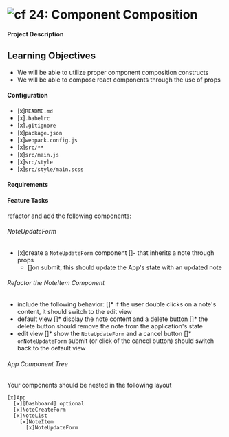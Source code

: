 ![cf](https://i.imgur.com/7v5ASc8.png) 24: Component Composition
======
#### Project Description


## Learning Objectives
* We will be able to utilize proper component composition constructs
* We will be able to compose react components through the use of props

#### Configuration  
* [x]`README.md`
* [x]`.babelrc`
* [x]`.gitignore`
* [x]`package.json`
* [x]`webpack.config.js`
* [x]`src/**`
* [x]`src/main.js`
* [x]`src/style`
* [x]`src/style/main.scss`

#### Requirements  
#### Feature Tasks
refactor and add the following components:

###### NoteUpdateForm
* [x]create a `NoteUpdateForm` component
    []- that inherits a note through props
  * []on submit, this should update the App's state with an updated note

###### Refactor the NoteItem Component
* include the following behavior:
  []* if the user double clicks on a note's content, it should switch to the edit view  
* default view
  []* display the note content and a delete button
  []* the delete button should remove the note from the application's state
* edit view
  []* show the `NoteUpdateForm` and a cancel button
  []* `onNoteUpdateForm` submit (or click of the cancel button) should switch back to the default view

###### App Component Tree
Your components should be nested in the following layout  
```
[x]App
  [x][Dashboard] optional
  [x]NoteCreateForm
  [x]NoteList
    [x]NoteItem
      [x]NoteUpdateForm
```
